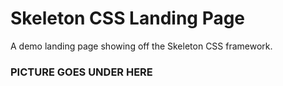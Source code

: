 # Skeleton CSS Landing Page

A demo landing page showing off the Skeleton CSS framework.

### PICTURE GOES UNDER HERE
